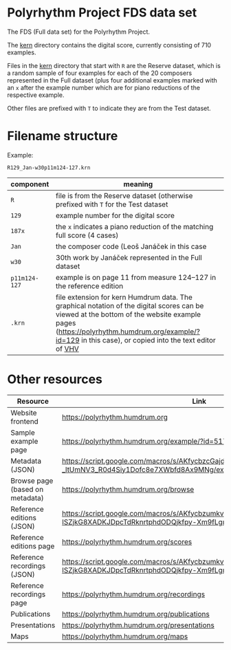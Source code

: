 

Polyrhythm Project FDS data set
=================================

The FDS (Full data set) for the Polyrhythm Project.

The [kern](https://github.com/polyrhythm-project/fds-scores/tree/main/kern)
directory contains the digital score, currently consisting of 710 examples.

Files in the
[kern](https://github.com/polyrhythm-project/fds-scores/tree/main/kern)
directory that start with `R` are the Reserve dataset, which is a
random sample of four examples for each of the 20 composers represented
in the Full dataset (plus four additional examples marked with an
`x` after the example number which are for piano reductions of the
respective example.

Other files are prefixed with `T` to indicate they are from the Test dataset.


Filename structure
==================

Example:

`R129_Jan-w30p11m124-127.krn`

| component | meaning |
| --- | --- |
| `R`  | file is from the Reserve dataset (otherwise prefixed with `T` for the Test dataset |
| `129` | example number for the digital score |
| `187x` | the `x` indicates a piano reduction of the matching full score (4 cases) |
| `Jan` | the composer code (Leoš Janáček in this case |
| `w30` | 30th work by Janáček represented in the Full dataset |
| `p11m124-127` | example is on page 11 from measure 124–127 in the reference edition |
| `.krn` | file extension for kern Humdrum data.  The graphical notation of the digital scores can be viewed at the bottom of the website example pages (https://polyrhythm.humdrum.org/example/?id=129 in this case), or copied into the text editor of [VHV](https://verovio.humdrum.org?file=https://github.com/polyrhythm-project/fds-scores/blob/main/kern/R129_Jan-w30p11m124-127.krn) |




Other resources
==================

| Resource | Link |
| --- | --- |
|  Website frontend | https://polyrhythm.humdrum.org |
|  Sample example page | https://polyrhythm.humdrum.org/example/?id=517 |
|  Metadata (JSON)  | https://script.google.com/macros/s/AKfycbzcGajdIOFmC0ZpVXNgSfNdPFubSAYeo-_ltUmNV3_R0d4Siy1Dofc8e7XWbfd8Ax9MNg/exec |
| Browse page (based on metadata) | https://polyrhythm.humdrum.org/browse |
| Reference editions (JSON) |  https://script.google.com/macros/s/AKfycbzumkvS65CsktdjD7s8JGPxc_e-ISZjkG8XADKJDpcTdRknrtphdODQjkfpy-Xm9fLgmA/exec |
| Reference editions page | https://polyrhythm.humdrum.org/scores |
| Reference recordings (JSON) | https://script.google.com/macros/s/AKfycbzumkvS65CsktdjD7s8JGPxc_e-ISZjkG8XADKJDpcTdRknrtphdODQjkfpy-Xm9fLgmA/exec|
| Reference recordings page | https://polyrhythm.humdrum.org/recordings |
| Publications | https://polyrhythm.humdrum.org/publications |
| Presentations | https://polyrhythm.humdrum.org/presentations |
| Maps | https://polyrhythm.humdrum.org/maps |


